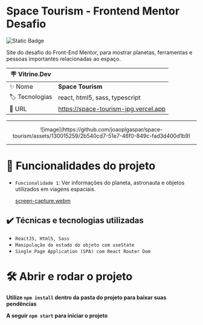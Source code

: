 <h1> Space Tourism - Frontend Mentor Desafio </h1>

![Static Badge](https://img.shields.io/badge/Status-_Finalizado-green?style=for-the-badge)

Site do desafio do Front-End Mentor, para mostrar planetas, ferramentas e pessoas importantes relacionadas ao espaço.

| :placard: Vitrine.Dev |     |
| -------------  | --- |
| :sparkles: Nome        | **Space Tourism**
| :label: Tecnologias | react, html5, sass, typescript
| :rocket: URL         | https://space-tourism-jpg.vercel.app

<hr>

<div align=center>
   ![image](https://github.com/joaoplgaspar/space-tourism/assets/130015259/2b540cd7-51e7-46f0-849c-fad3d400d1b9)
</div>

<hr>


# :hammer: Funcionalidades do projeto

- `Funcionalidade 1`: Ver informações do planeta, astronauta e objetos utilizados em viagens espaciais.

  [screen-capture.webm](https://github.com/joaoplgaspar/space-tourism/assets/130015259/b797cb9d-0d00-4f0b-914f-6677b2c7c05f)


## ✔️ Técnicas e tecnologias utilizadas
- ``ReactJS, Html5, Sass``
- ``Manipulação do estado do objeto com useState``
- ``Single Page Application (SPA) com React Router Dom``


# 🛠️ Abrir e rodar o projeto

**Utilize `npm install` dentro da pasta do projeto para baixar suas pendências**

**A seguir `npm start` para iniciar o projeto**

